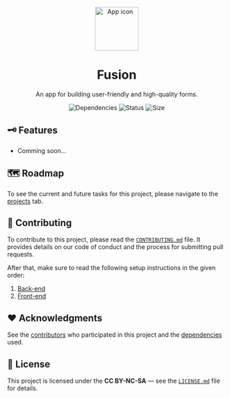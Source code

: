 <p align="center">
  <img width="100" src="https://github.com/rapid-integration/fusion/assets/98274273/97b75bfe-ebd7-4706-a0d6-d439ead56100" alt="App icon" />
</p>

<h1 align="center">
  Fusion
</h1>

<p align="center">
  An app for building user-friendly and high-quality forms.
</p>

<p align="center">
  <img src="https://img.shields.io/librariesio/github/rapid-integration/fusion" alt="Dependencies" />
  <img src="https://img.shields.io/github/actions/workflow/status/rapid-integration/fusion/python.yml" alt="Status" />
  <img src="https://img.shields.io/github/repo-size/rapid-integration/fusion" alt="Size" />
</p>

## 🗝️ Features

* Comming soon…

## 🗺️ Roadmap

To see the current and future tasks for this project, please navigate to the [projects](https://github.com/rapid-integration/fusion/projects) tab.

## 🚀 Contributing

To contribute to this project, please read the [`CONTRIBUTING.md`](.github/CONTRIBUTING.md) file. It provides details on our code of conduct and the process for submitting pull requests.

After that, make sure to read the following setup instructions in the given order:

1. [Back-end](./backend/README.md)
2. [Front-end](./frontend/README.md)

## ❤️ Acknowledgments

See the [contributors](https://github.com/rapid-integration/fusion/contributors) who participated in this project and the [dependencies](https://github.com/rapid-integration/fusion/network/dependencies) used.

## 📜 License

This project is licensed under the **CC BY-NC-SA** — see the [`LICENSE.md`](LICENSE.md) file for details.

